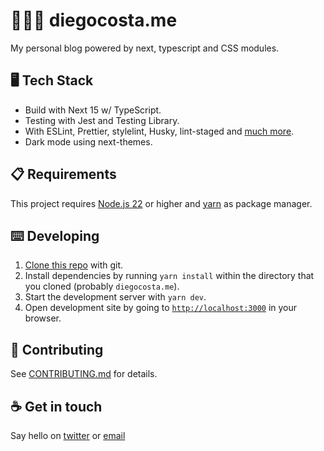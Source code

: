 # 👨🏿‍💻 diegocosta.me

My personal blog powered by next, typescript and CSS modules.

## 🖥️ Tech Stack

- Build with Next 15 w/ TypeScript.
- Testing with Jest and Testing Library.
- With ESLint, Prettier, stylelint, Husky, lint-staged and [much more](package.json).
- Dark mode using next-themes.

## :clipboard: Requirements

This project requires [Node.js 22](https://nodejs.org/en/) or higher and [yarn](https://yarnpkg.com/) as package manager.

## :keyboard: Developing

1. [Clone this repo](https://help.github.com/en/articles/cloning-a-repository) with git.
2. Install dependencies by running `yarn install` within the directory that you cloned (probably `diegocosta.me`).
3. Start the development server with `yarn dev`.
4. Open development site by going to [`http://localhost:3000`](http://localhost:3000) in your browser.

## :triangular_ruler: Contributing

See [CONTRIBUTING.md](CONTRIBUTING.md) for details.

## :coffee: Get in touch

Say hello on [twitter](https://twitter.com/diegocoxta) or [email](mailto:diego@diegocosta.me)
